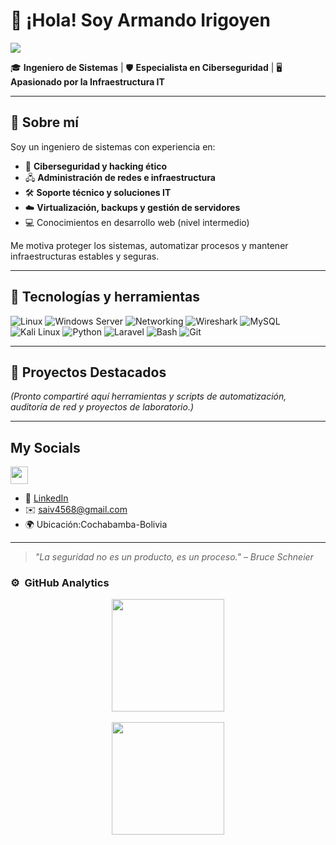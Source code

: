 

# 👋 ¡Hola! Soy Armando Irigoyen

<img src="https://media.licdn.com/dms/image/v2/D4E16AQETh9wWgsSOuw/profile-displaybackgroundimage-shrink_350_1400/B4EZYsnhYFHgBU-/0/1744505281097?e=1757548800&v=beta&t=zxtSbsceBI0qcnMNau2G8va_kc8oJ0yRQ14z4HgYBPw">

🎓 **Ingeniero de Sistemas** | 🛡️ **Especialista en Ciberseguridad** | 🖥️ **Apasionado por la Infraestructura IT**

---

## 🚀 Sobre mí

Soy un ingeniero de sistemas con experiencia en:

- 🔐 **Ciberseguridad y hacking ético**
- 🖧 **Administración de redes e infraestructura**
- 🛠️ **Soporte técnico y soluciones IT**
- ☁️ **Virtualización, backups y gestión de servidores**
- 💻 Conocimientos en desarrollo web (nivel intermedio)

Me motiva proteger los sistemas, automatizar procesos y mantener infraestructuras estables y seguras.

---

## 🧠 Tecnologías y herramientas

![Linux](https://img.shields.io/badge/-Linux-333?logo=linux&logoColor=white)
![Windows Server](https://img.shields.io/badge/-Windows%20Server-0078D6?logo=windows&logoColor=white)
![Networking](https://img.shields.io/badge/-Networking-007ACC)
![Wireshark](https://img.shields.io/badge/-Wireshark-1679A7?logo=wireshark&logoColor=white)
![MySQL](https://img.shields.io/badge/-MySQL-4479A1?logo=mysql&logoColor=white)
![Kali Linux](https://img.shields.io/badge/-Kali%20Linux-557C94?logo=kalilinux&logoColor=white)
![Python](https://img.shields.io/badge/-Python-3776AB?logo=python&logoColor=white)
![Laravel](https://img.shields.io/badge/-Laravel-FF2D20?logo=laravel&logoColor=white)
![Bash](https://img.shields.io/badge/-Bash-4EAA25?logo=gnubash&logoColor=white)
![Git](https://img.shields.io/badge/-Git-F05032?logo=git&logoColor=white)


---

## 📂 Proyectos Destacados

*(Pronto compartiré aquí herramientas y scripts de automatización, auditoría de red y proyectos de laboratorio.)*

---

<h2> My Socials</h2>

<a href="https://www.linkedin.com/in/armando-irigoyen" target="_blank"> <img height="28" src = "https://img.shields.io/badge/-LinkedIn-0e76a8?style=for-the-badge&logo=Linkedin&logoColor=white"></a>
- 💼 [LinkedIn](https://linkedin.com/in/armando-irigoyen) 
- ✉️ saiv4568@gmail.com 
- 🌍 Ubicación:Cochabamba-Bolivia

---

> *"La seguridad no es un producto, es un proceso." – Bruce Schneier*
>
### ⚙️ &nbsp;GitHub Analytics

<p align="center">
<a href="https://github.com/saiv4568">
  <img height="180em" src="https://github-readme-stats-eight-theta.vercel.app/api?username=saiv4568&show_icons=true&theme=algolia&include_all_commits=true&count_private=true"/>
  <br/><br/>
  <img height="180em" src="https://github-readme-stats-eight-theta.vercel.app/api/top-langs/?username=saiv4568&layout=compact&langs_count=8&theme=algolia"/>
</a>
</p>

